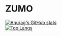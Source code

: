 # ZUMO

[![Anurag's GitHub stats](https://github-readme-stats.vercel.app/api?username=phornphatch&hide=contribs,prs&count_private=true&show_icons=true&theme=dracula)](https://github.com/anuraghazra/github-readme-stats)
<br>
[![Top Langs](https://github-readme-stats.vercel.app/api/top-langs/?username=phornphatch&layout=compact&bg_color=282a36)](https://github.com/anuraghazra/github-readme-stats)

